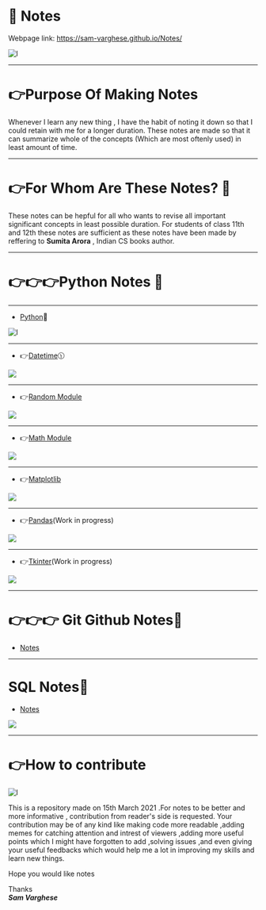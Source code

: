 # 📘 Notes<br>

Webpage link: https://sam-varghese.github.io/Notes/
 
![l](https://thumbs.gfycat.com/BasicNearBlackbuck-size_restricted.gif)

****
 
# 👉Purpose Of Making Notes
 
Whenever I learn any new thing , I have the habit of noting it down so that I could retain with me for a longer duration. These notes are made so that it can summarize whole of the concepts (Which are most oftenly used) in least amount of time. 

****

# 👉For Whom Are These Notes? :slightly_frowning_face:

These notes can be hepful for all who wants to revise all important significant concepts in least possible duration. For students of class 11th and 12th these notes are sufficient as these notes have been made by reffering to **Sumita Arora** , Indian CS books author.

****

# 👉👉👉Python Notes 📖

****

- [Python](Python_Section/Python_Basics.md)📖

![l](https://www.ethans.co.in/wp-content/uploads/2020/03/course-inner.jpg)

****

- 👉[Datetime](Python_Section/Python_Libraries/Datetime.md)🕦

![](https://encrypted-tbn0.gstatic.com/images?q=tbn:ANd9GcTklKcuBRcggXKxnQgzZrwT-t1Ugh8vygn58Q&usqp=CAU)

****

- 👉[Random Module](Python_Section/Python_Libraries/Random.md)

![](https://www.roulette17.com/images/random-number.gif)

****

- 👉[Math Module](Python_Section/Python_Libraries/Math.md)

![](https://44aqyd1gir1l3zgqxe1m5r43-wpengine.netdna-ssl.com/wp-content/uploads/2020/05/metrics-gif.gif)

****

- 👉[Matplotlib](Python_Section/Python_Libraries/Matplotlib.md)

![](https://matplotlib.org/devdocs/_static/logo2_compressed.svg)

****

- 👉[Pandas](Pandas.md)(Work in progress)

![](https://upload.wikimedia.org/wikipedia/commons/thumb/e/ed/Pandas_logo.svg/1200px-Pandas_logo.svg.png)

****

- 👉[Tkinter](Tkinter.md)(Work in progress)

![](https://data.whicdn.com/images/62282152/original.gif)

****

# 👉👉👉 Git Github Notes📘
  
 - [Notes](Git_Notes.md)

****

# SQL Notes📘

- [Notes](SQL.md)

![](http://pngimg.com/uploads/mysql/mysql_PNG23.png)

****

# 👉How to contribute

 ![l](https://media4.giphy.com/media/3o7TKNjg8dxB5ysRnW/giphy.gif)

This is a repository made on 15th March 2021 .For notes to be better and more informative , contribution from reader's side is requested. Your contribution may be of any kind like making code more readable ,adding memes for catching attention and intrest of viewers ,adding more useful points which I might have forgotten to add ,solving issues ,and even giving your useful  feedbacks which would help me a lot in improving my skills and learn new things.

Hope you would like notes

Thanks<br>
***Sam Varghese***
